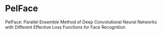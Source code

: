 # PelFace
PelFace: Parallel Ensemble Method of Deep Convolutional Neural Networks with Different Effective Loss Functions for Face Recognition

